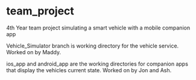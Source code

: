 # team_project
4th Year team project simulating a smart vehicle with a mobile companion app

Vehicle_Simulator branch is working directory for the vehicle service. Worked on by Maddy.

ios_app and android_app are the working directories for companion apps that display the vehicles current state. Worked on by Jon and Ash.
